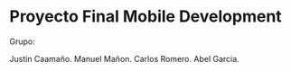 # Proyecto Final Mobile Development

Grupo:

Justin Caamaño.
Manuel Mañon.
Carlos Romero.
Abel Garcia.
